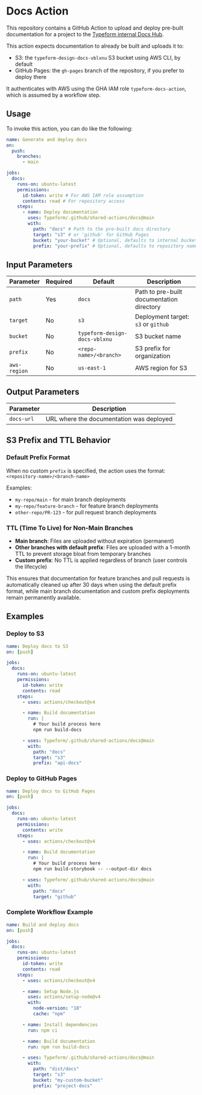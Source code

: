 # Docs Action

This repository contains a GitHub Action to upload and deploy pre-built documentation for a project to the [Typeform internal Docs Hub](https://docs.typeform.com/).

This action expects documentation to already be built and uploads it to:

- S3: the `typeform-design-docs-vblxnu` S3 bucket using AWS CLI, by default
- GitHub Pages: the `gh-pages` branch of the repository, if you prefer to deploy there

It authenticates with AWS using the GHA IAM role `typeform-docs-action`, which is assumed by a workflow step.

## Usage

To invoke this action, you can do like the following:

```yaml
name: Generate and deploy docs
on:
  push:
    branches:
      - main

jobs:
  docs:
    runs-on: ubuntu-latest
    permissions:
      id-token: write # For AWS IAM role assumption
      contents: read # For repository access
    steps:
      - name: Deploy documentation
        uses: Typeform/.github/shared-actions/docs@main
        with:
          path: "docs" # Path to the pre-built docs directory
          target: "s3" # or 'github' for GitHub Pages
          bucket: "your-bucket" # Optional, defaults to internal bucket
          prefix: "your-prefix" # Optional, defaults to repository name
```

## Input Parameters

| Parameter    | Required | Default                       | Description                               |
| ------------ | -------- | ----------------------------- | ----------------------------------------- |
| `path`       | Yes      | `docs`                        | Path to pre-built documentation directory |
| `target`     | No       | `s3`                          | Deployment target: `s3` or `github`       |
| `bucket`     | No       | `typeform-design-docs-vblxnu` | S3 bucket name                            |
| `prefix`     | No       | `<repo-name>/<branch>`        | S3 prefix for organization                |
| `aws-region` | No       | `us-east-1`                   | AWS region for S3                         |

## Output Parameters

| Parameter  | Description                              |
| ---------- | ---------------------------------------- |
| `docs-url` | URL where the documentation was deployed |

## S3 Prefix and TTL Behavior

### Default Prefix Format

When no custom `prefix` is specified, the action uses the format: `<repository-name>/<branch-name>`

Examples:

- `my-repo/main` - for main branch deployments
- `my-repo/feature-branch` - for feature branch deployments
- `other-repo/PR-123` - for pull request branch deployments

### TTL (Time To Live) for Non-Main Branches

- **Main branch**: Files are uploaded without expiration (permanent)
- **Other branches with default prefix**: Files are uploaded with a 1-month TTL to prevent storage bloat from temporary branches
- **Custom prefix**: No TTL is applied regardless of branch (user controls the lifecycle)

This ensures that documentation for feature branches and pull requests is automatically cleaned up after 30 days when using the default prefix format, while main branch documentation and custom prefix deployments remain permanently available.

## Examples

### Deploy to S3

```yaml
name: Deploy docs to S3
on: [push]

jobs:
  docs:
    runs-on: ubuntu-latest
    permissions:
      id-token: write
      contents: read
    steps:
      - uses: actions/checkout@v4

      - name: Build documentation
        run: |
          # Your build process here
          npm run build-docs

      - uses: Typeform/.github/shared-actions/docs@main
        with:
          path: "docs"
          target: "s3"
          prefix: "api-docs"
```

### Deploy to GitHub Pages

```yaml
name: Deploy docs to GitHub Pages
on: [push]

jobs:
  docs:
    runs-on: ubuntu-latest
    permissions:
      contents: write
    steps:
      - uses: actions/checkout@v4

      - name: Build documentation
        run: |
          # Your build process here
          npm run build-storybook -- --output-dir docs

      - uses: Typeform/.github/shared-actions/docs@main
        with:
          path: "docs"
          target: "github"
```

### Complete Workflow Example

```yaml
name: Build and deploy docs
on: [push]

jobs:
  docs:
    runs-on: ubuntu-latest
    permissions:
      id-token: write
      contents: read
    steps:
      - uses: actions/checkout@v4

      - name: Setup Node.js
        uses: actions/setup-node@v4
        with:
          node-version: "18"
          cache: "npm"

      - name: Install dependencies
        run: npm ci

      - name: Build documentation
        run: npm run build-docs

      - uses: Typeform/.github/shared-actions/docs@main
        with:
          path: "dist/docs"
          target: "s3"
          bucket: "my-custom-bucket"
          prefix: "project-docs"
```
